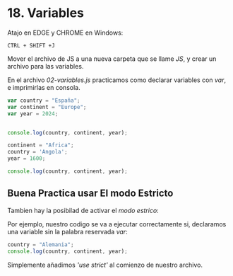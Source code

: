 # 18. Variables

Atajo en EDGE y CHROME en Windows:

    CTRL + SHIFT +J

Mover el archivo de JS a una nueva carpeta que se llame *JS*, y crear un archivo para las variables.

En el archivo  *02-variables.js* practicamos como declarar variables con *var*, e imprimirlas en consola.

```js
var country = "España";
var continent = "Europe";
var year = 2024;


console.log(country, continent, year);

continent = "Africa";
country = 'Angola';
year = 1600;

console.log(country, continent, year);
```

## Buena Practica usar El modo Estricto

Tambien hay la posibilad de activar el *modo estrico*: 

Por ejemplo, nuestro codigo se va a ejecutar correctamente si, declaramos una variable sin la palabra reservada *var*:

```js
country = "Alemania";
console.log(country, continent, year);
```

Simplemente añadimos *'use strict'* al comienzo de nuestro archivo.



